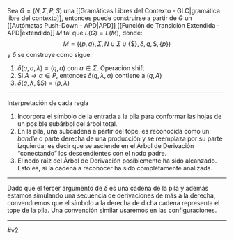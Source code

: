 Sea $G = (N, \Sigma, P, S)$ una [[Gramáticas Libres del Contexto - GLC|gramática libre del contexto]], entonces puede construirse a partir de $G$ un [[Autómatas Push-Down - APD|APD]] [[Función de Transición Extendida - APD|extendido]] $M$ tal que $L(G) = L(M)$, donde:  
$$M = (\{p, q\}, \Sigma, N \cup \Sigma \cup \{\$ \}, \delta, q, \$, \{p\})  $$
y $\delta$ se construye como sigue:
1. $\delta(q, a, \lambda) = {(q, a)}$ con $a \in \Sigma$. Operación shift
2. Si $A \rightarrow \alpha \in P$, entonces $\delta(q, \lambda, \alpha)$ contiene a $(q, A)$
3. $\delta(q, \lambda, \$S) = {(p, \lambda)}$
***
Interpretación de cada regla
1. Incorpora el símbolo de la entrada a la pila para conformar las hojas de un posible subárbol del árbol total.
2. En la pila, una subcadena a partir del tope, es reconocida como un _handle_ o parte derecha de una producción y se reemplaza por su parte izquierda; es decir que se asciende en el Árbol de Derivación “conectando” los descendientes con el nodo padre.
3. El nodo raíz del Árbol de Derivación posiblemente ha sido alcanzado. Esto es, si la cadena a reconocer ha sido completamente analizada.
***
Dado que el tercer argumento de $\delta$ es una cadena de la pila y además estamos simulando una secuencia de derivaciones de más a la derecha, convendremos que el símbolo a la derecha de dicha cadena representa el tope de la pila. Una convención similar usaremos en las configuraciones.
***
#v2 